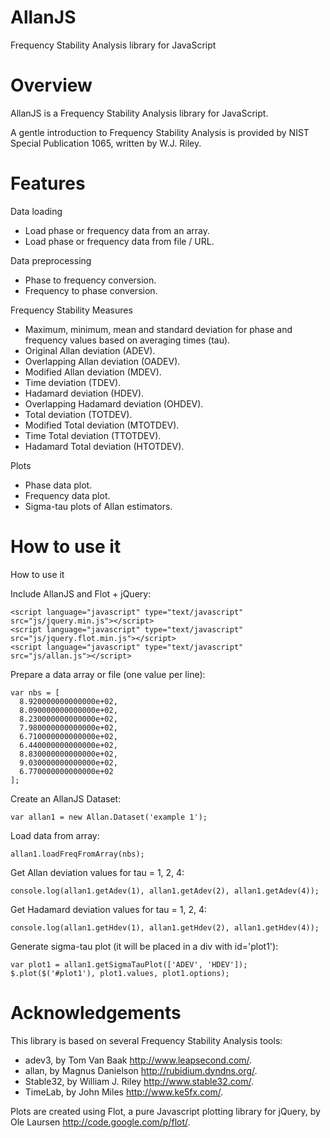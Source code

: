 AllanJS
=======

Frequency Stability Analysis library for JavaScript

Overview
========

AllanJS is a Frequency Stability Analysis library for JavaScript.

A gentle introduction to Frequency Stability Analysis is provided by NIST Special Publication 1065, written by W.J. Riley.

Features
========

Data loading

- Load phase or frequency data from an array.
- Load phase or frequency data from file / URL.

Data preprocessing

- Phase to frequency conversion.
- Frequency to phase conversion.

Frequency Stability Measures

- Maximum, minimum, mean and standard deviation for phase and frequency values based on averaging times (tau).
- Original Allan deviation (ADEV).
- Overlapping Allan deviation (OADEV).
- Modified Allan deviation (MDEV).
- Time deviation (TDEV).
- Hadamard deviation (HDEV).
- Overlapping Hadamard deviation (OHDEV).
- Total deviation (TOTDEV).
- Modified Total deviation (MTOTDEV).
- Time Total deviation (TTOTDEV).
- Hadamard Total deviation (HTOTDEV).

Plots

- Phase data plot.
- Frequency data plot.
- Sigma-tau plots of Allan estimators.

How to use it
=============

How to use it

Include AllanJS and Flot + jQuery:

    <script language="javascript" type="text/javascript" src="js/jquery.min.js"></script>
    <script language="javascript" type="text/javascript" src="js/jquery.flot.min.js"></script>
    <script language="javascript" type="text/javascript" src="js/allan.js"></script>

Prepare a data array or file (one value per line):

    var nbs = [ 
      8.920000000000000e+02, 
      8.090000000000000e+02,
      8.230000000000000e+02,
      7.980000000000000e+02,
      6.710000000000000e+02,
      6.440000000000000e+02,
      8.830000000000000e+02,
      9.030000000000000e+02,
      6.770000000000000e+02 
    ];

Create an AllanJS Dataset:

    var allan1 = new Allan.Dataset('example 1');

Load data from array:

    allan1.loadFreqFromArray(nbs);

Get Allan deviation values for tau = 1, 2, 4:

    console.log(allan1.getAdev(1), allan1.getAdev(2), allan1.getAdev(4));

Get Hadamard deviation values for tau = 1, 2, 4:

    console.log(allan1.getHdev(1), allan1.getHdev(2), allan1.getHdev(4));

Generate sigma-tau plot (it will be placed in a div with id='plot1'):

    var plot1 = allan1.getSigmaTauPlot(['ADEV', 'HDEV']);
    $.plot($('#plot1'), plot1.values, plot1.options);

Acknowledgements
================

This library is based on several Frequency Stability Analysis tools:

- adev3, by Tom Van Baak http://www.leapsecond.com/.
- allan, by Magnus Danielson http://rubidium.dyndns.org/.
- Stable32, by William J. Riley http://www.stable32.com/.
- TimeLab, by John Miles http://www.ke5fx.com/.

Plots are created using Flot, a pure Javascript plotting library for jQuery, by Ole Laursen http://code.google.com/p/flot/.
